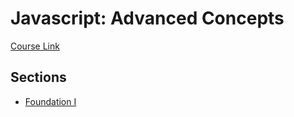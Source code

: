# Javascript: Advanced Concepts

[Course Link](https://www.udemy.com/course/advanced-javascript-concepts)

## Sections

- [Foundation I](https://github.com/hungrypc/notes/tree/master/root/js/foundation1.md)